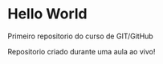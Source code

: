 # Hello World
 Primeiro repositorio do curso de GIT/GitHub

 Repositorio criado durante uma aula ao vivo!
